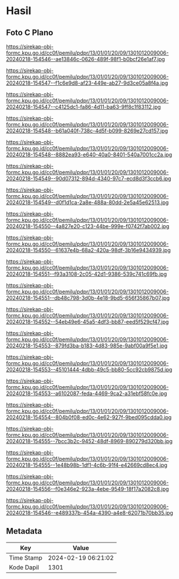 # Hasil

## Foto C Plano

https://sirekap-obj-formc.kpu.go.id/cc0f/pemilu/pdpr/13/01/01/20/09/1301012009006-20240218-154546--ae13846c-0626-489f-98f1-b0bcf26e1af7.jpg

https://sirekap-obj-formc.kpu.go.id/cc0f/pemilu/pdpr/13/01/01/20/09/1301012009006-20240218-154547--f1c6e9d8-af23-449e-ab27-9d3ce05a8f4a.jpg

https://sirekap-obj-formc.kpu.go.id/cc0f/pemilu/pdpr/13/01/01/20/09/1301012009006-20240218-154547--c4125dc1-fa86-4d11-ba63-9ff8c1f83112.jpg

https://sirekap-obj-formc.kpu.go.id/cc0f/pemilu/pdpr/13/01/01/20/09/1301012009006-20240218-154548--b61a040f-738c-4d5f-b099-8269e27cd157.jpg

https://sirekap-obj-formc.kpu.go.id/cc0f/pemilu/pdpr/13/01/01/20/09/1301012009006-20240218-154548--8882ea93-e640-40a0-8401-540a7001cc2a.jpg

https://sirekap-obj-formc.kpu.go.id/cc0f/pemilu/pdpr/13/01/01/20/09/1301012009006-20240218-154549--90d07312-894d-4340-97c7-ecd8d3f3ccb6.jpg

https://sirekap-obj-formc.kpu.go.id/cc0f/pemilu/pdpr/13/01/01/20/09/1301012009006-20240218-154549--d0f1d1ca-2a8e-488a-80dd-2e5a45e62513.jpg

https://sirekap-obj-formc.kpu.go.id/cc0f/pemilu/pdpr/13/01/01/20/09/1301012009006-20240218-154550--4a827e20-c123-44be-999e-f0742f7ab002.jpg

https://sirekap-obj-formc.kpu.go.id/cc0f/pemilu/pdpr/13/01/01/20/09/1301012009006-20240218-154550--61637e4b-68a2-420a-98df-3b16e9434939.jpg

https://sirekap-obj-formc.kpu.go.id/cc0f/pemilu/pdpr/13/01/01/20/09/1301012009006-20240218-154551--f93a3108-2c05-42d1-9386-539c741c69fb.jpg

https://sirekap-obj-formc.kpu.go.id/cc0f/pemilu/pdpr/13/01/01/20/09/1301012009006-20240218-154551--db48c798-3d0b-4e18-9bd5-656f35867b07.jpg

https://sirekap-obj-formc.kpu.go.id/cc0f/pemilu/pdpr/13/01/01/20/09/1301012009006-20240218-154552--54eb49e6-45a5-4df3-bb87-eed5f529cf47.jpg

https://sirekap-obj-formc.kpu.go.id/cc0f/pemilu/pdpr/13/01/01/20/09/1301012009006-20240218-154553--879fd3ba-b183-4d83-985e-9abf00a9f5e1.jpg

https://sirekap-obj-formc.kpu.go.id/cc0f/pemilu/pdpr/13/01/01/20/09/1301012009006-20240218-154553--45101444-4dbb-49c5-bb80-5cc92cb9875d.jpg

https://sirekap-obj-formc.kpu.go.id/cc0f/pemilu/pdpr/13/01/01/20/09/1301012009006-20240218-154553--a6102087-feda-4469-9ca2-a31ebf58fc0e.jpg

https://sirekap-obj-formc.kpu.go.id/cc0f/pemilu/pdpr/13/01/01/20/09/1301012009006-20240218-154554--804b0f08-ed0c-4e62-927f-9bed095cdda0.jpg

https://sirekap-obj-formc.kpu.go.id/cc0f/pemilu/pdpr/13/01/01/20/09/1301012009006-20240218-154555--7bcc3b2c-9452-48df-8969-890279d320bb.jpg

https://sirekap-obj-formc.kpu.go.id/cc0f/pemilu/pdpr/13/01/01/20/09/1301012009006-20240218-154555--1e48b98b-1df1-4c6b-91f4-e42669cd8ec4.jpg

https://sirekap-obj-formc.kpu.go.id/cc0f/pemilu/pdpr/13/01/01/20/09/1301012009006-20240218-154556--f0e346e2-923a-4ebe-9549-18f17a2082c8.jpg

https://sirekap-obj-formc.kpu.go.id/cc0f/pemilu/pdpr/13/01/01/20/09/1301012009006-20240218-154546--e489337b-454a-4390-a4e8-62071b70bb35.jpg


## Metadata

| Key        | Value               |
| ---------- | ------------------- |
| Time Stamp | 2024-02-19 06:21:02 |
| Kode Dapil | 1301                |



